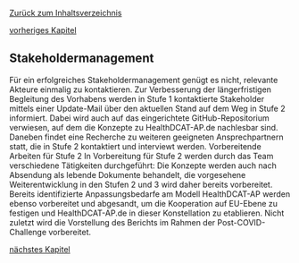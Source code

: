 [Zurück zum Inhaltsverzeichnis](https://healthdcat-ap-de.github.io/healthdcat-ap.de/report_stage_1.html)

[vorheriges Kapitel](https://healthdcat-ap-de.github.io/healthdcat-ap.de/report_stage_1/8_Zusammenfassung_und_weiteres_Vorgehen/8.8_Naechste_Schritte/8.8.2_Relevante_Konferenzen.html)
## Stakeholdermanagement
Für ein erfolgreiches Stakeholdermanagement genügt es nicht, relevante Akteure einmalig zu kontaktieren. Zur Verbesserung der längerfristigen Begleitung des Vorhabens werden in Stufe 1 kontaktierte Stakeholder mittels einer Update-Mail über den aktuellen Stand auf dem Weg in Stufe 2 informiert. Dabei wird auch auf das eingerichtete GitHub-Repositorium verwiesen, auf dem die Konzepte zu HealthDCAT-AP.de nachlesbar sind. Daneben findet eine Recherche zu weiteren geeigneten Ansprechpartnern statt, die in Stufe 2 kontaktiert und interviewt werden. Vorbereitende Arbeiten für Stufe 2
In Vorbereitung für Stufe 2 werden durch das Team verschiedene Tätigkeiten durchgeführt: Die Konzepte werden auch nach Absendung als lebende Dokumente behandelt, die vorgesehene Weiterentwicklung in den Stufen 2 und 3 wird daher bereits vorbereitet. Bereits identifizierte Anpassungsbedarfe am Modell HealthDCAT-AP werden ebenso vorbereitet und abgesandt, um die Kooperation auf EU-Ebene zu festigen und HealthDCAT-AP.de in dieser Konstellation zu etablieren. Nicht zuletzt wird die Vorstellung des Berichts im Rahmen der Post-COVID-Challenge vorbereitet. 

[nächstes Kapitel](https://healthdcat-ap-de.github.io/healthdcat-ap.de/report_stage_1/9_Anhang/9.1_Abkuerzungsverzeichnis.html)